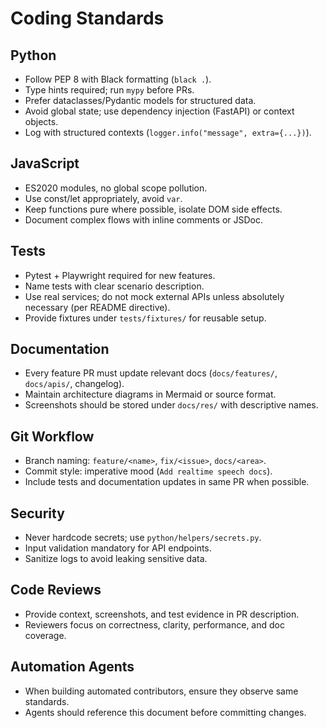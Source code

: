 # Coding Standards

## Python

- Follow PEP 8 with Black formatting (`black .`).
- Type hints required; run `mypy` before PRs.
- Prefer dataclasses/Pydantic models for structured data.
- Avoid global state; use dependency injection (FastAPI) or context objects.
- Log with structured contexts (`logger.info("message", extra={...})`).

## JavaScript

- ES2020 modules, no global scope pollution.
- Use const/let appropriately, avoid `var`.
- Keep functions pure where possible, isolate DOM side effects.
- Document complex flows with inline comments or JSDoc.

## Tests

- Pytest + Playwright required for new features.
- Name tests with clear scenario description.
- Use real services; do not mock external APIs unless absolutely necessary (per README directive).
- Provide fixtures under `tests/fixtures/` for reusable setup.

## Documentation

- Every feature PR must update relevant docs (`docs/features/`, `docs/apis/`, changelog).
- Maintain architecture diagrams in Mermaid or source format.
- Screenshots should be stored under `docs/res/` with descriptive names.

## Git Workflow

- Branch naming: `feature/<name>`, `fix/<issue>`, `docs/<area>`.
- Commit style: imperative mood (`Add realtime speech docs`).
- Include tests and documentation updates in same PR when possible.

## Security

- Never hardcode secrets; use `python/helpers/secrets.py`.
- Input validation mandatory for API endpoints.
- Sanitize logs to avoid leaking sensitive data.

## Code Reviews

- Provide context, screenshots, and test evidence in PR description.
- Reviewers focus on correctness, clarity, performance, and doc coverage.

## Automation Agents

- When building automated contributors, ensure they observe same standards.
- Agents should reference this document before committing changes.
